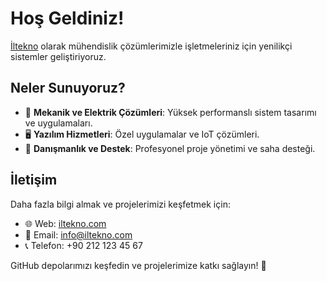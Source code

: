 # Hoş Geldiniz!
[İltekno](https://iltekno.com/) olarak mühendislik çözümlerimizle işletmeleriniz için yenilikçi sistemler geliştiriyoruz.

## Neler Sunuyoruz?
- 🌟 **Mekanik ve Elektrik Çözümleri**: Yüksek performanslı sistem tasarımı ve uygulamaları.
- 🖥️ **Yazılım Hizmetleri**: Özel uygulamalar ve IoT çözümleri.
- 🤝 **Danışmanlık ve Destek**: Profesyonel proje yönetimi ve saha desteği.

## İletişim
Daha fazla bilgi almak ve projelerimizi keşfetmek için:
- 🌐 Web: [iltekno.com](https://iltekno.com/)
- 📧 Email: info@iltekno.com
- 📞 Telefon: +90 212 123 45 67

GitHub depolarımızı keşfedin ve projelerimize katkı sağlayın! 🚀
